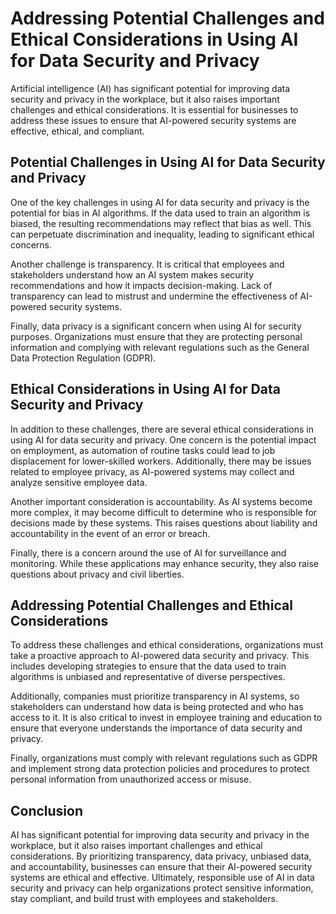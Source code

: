 Addressing Potential Challenges and Ethical Considerations in Using AI for Data Security and Privacy
===========================================================================================================================================================

Artificial intelligence (AI) has significant potential for improving data security and privacy in the workplace, but it also raises important challenges and ethical considerations. It is essential for businesses to address these issues to ensure that AI-powered security systems are effective, ethical, and compliant.

Potential Challenges in Using AI for Data Security and Privacy
--------------------------------------------------------------

One of the key challenges in using AI for data security and privacy is the potential for bias in AI algorithms. If the data used to train an algorithm is biased, the resulting recommendations may reflect that bias as well. This can perpetuate discrimination and inequality, leading to significant ethical concerns.

Another challenge is transparency. It is critical that employees and stakeholders understand how an AI system makes security recommendations and how it impacts decision-making. Lack of transparency can lead to mistrust and undermine the effectiveness of AI-powered security systems.

Finally, data privacy is a significant concern when using AI for security purposes. Organizations must ensure that they are protecting personal information and complying with relevant regulations such as the General Data Protection Regulation (GDPR).

Ethical Considerations in Using AI for Data Security and Privacy
----------------------------------------------------------------

In addition to these challenges, there are several ethical considerations in using AI for data security and privacy. One concern is the potential impact on employment, as automation of routine tasks could lead to job displacement for lower-skilled workers. Additionally, there may be issues related to employee privacy, as AI-powered systems may collect and analyze sensitive employee data.

Another important consideration is accountability. As AI systems become more complex, it may become difficult to determine who is responsible for decisions made by these systems. This raises questions about liability and accountability in the event of an error or breach.

Finally, there is a concern around the use of AI for surveillance and monitoring. While these applications may enhance security, they also raise questions about privacy and civil liberties.

Addressing Potential Challenges and Ethical Considerations
----------------------------------------------------------

To address these challenges and ethical considerations, organizations must take a proactive approach to AI-powered data security and privacy. This includes developing strategies to ensure that the data used to train algorithms is unbiased and representative of diverse perspectives.

Additionally, companies must prioritize transparency in AI systems, so stakeholders can understand how data is being protected and who has access to it. It is also critical to invest in employee training and education to ensure that everyone understands the importance of data security and privacy.

Finally, organizations must comply with relevant regulations such as GDPR and implement strong data protection policies and procedures to protect personal information from unauthorized access or misuse.

Conclusion
----------

AI has significant potential for improving data security and privacy in the workplace, but it also raises important challenges and ethical considerations. By prioritizing transparency, data privacy, unbiased data, and accountability, businesses can ensure that their AI-powered security systems are ethical and effective. Ultimately, responsible use of AI in data security and privacy can help organizations protect sensitive information, stay compliant, and build trust with employees and stakeholders.
